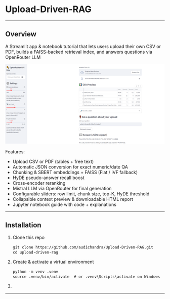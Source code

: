 # Upload-Driven-RAG

---

## Overview
A Streamlit app & notebook tutorial that lets users upload their own CSV or PDF, builds a FAISS-backed retrieval index, and answers questions via OpenRouter LLM 

![The streamlit app](https://github.com/audichandra/Upload-Driven-RAG/blob/main/results_img/qtest1.png)

Features: 
- Upload CSV or PDF (tables + free text)
- Automatic JSON conversion for exact numeric/date QA
- Chunking & SBERT embeddings + FAISS (Flat / IVF fallback)
- HyDE pseudo-answer recall boost
- Cross-encoder reranking
- Mistral LLM via OpenRouter for final generation
- Configurable sliders: row limit, chunk size, top-K, HyDE threshold
- Collapsible context preview & downloadable HTML report
- Jupyter notebook guide with code + explanations

---
## Installation 

1. Clone this repo
   ```
   git clone https://github.com/audichandra/Upload-Driven-RAG.git
   cd upload-driven-rag
   ```
2. Create & activate a virtual environment
   ```
   python -m venv .venv
   source .venv/bin/activate  # or .venv\Scripts\activate on Windows
   ```
3. 



---
